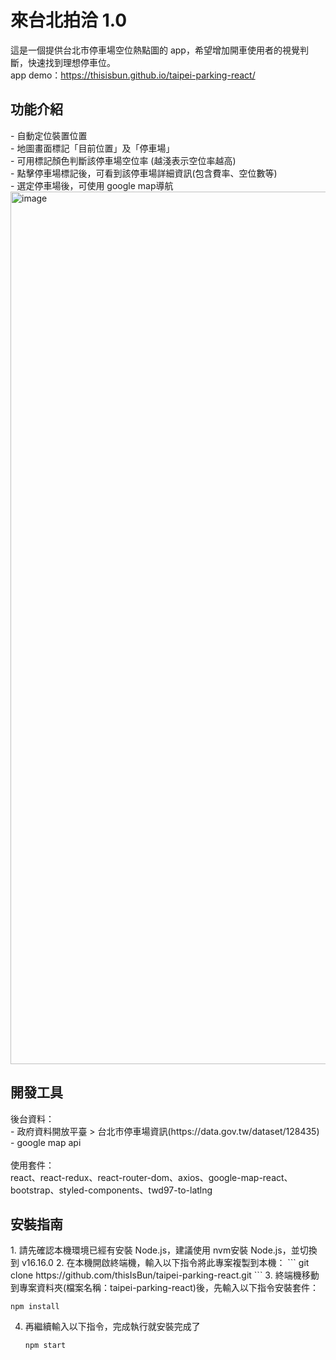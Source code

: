 # 來台北拍洽 1.0

這是一個提供台北市停車場空位熱點圖的 app，希望增加開車使用者的視覺判斷，快速找到理想停車位。<br/>
app demo：https://thisisbun.github.io/taipei-parking-react/


<h2>功能介紹</h2>
- 自動定位裝置位置<br/>
- 地圖畫面標記「目前位置」及「停車場」<br/>
- 可用標記顏色判斷該停車場空位率 (越淺表示空位率越高)<br/>
- 點擊停車場標記後，可看到該停車場詳細資訊(包含費率、空位數等)<br/>
- 選定停車場後，可使用 google map導航<br/>
<img width="1396" alt="image" src="https://user-images.githubusercontent.com/106903594/200975162-c179b356-21fa-449a-941d-5ab0ccff13c9.png">


<h2>開發工具</h2>
後台資料：<br/>
- 政府資料開放平臺 > 台北市停車場資訊(https://data.gov.tw/dataset/128435)<br/>
- google map api<br/>
<br/>
使用套件：<br/>
react、react-redux、react-router-dom、axios、google-map-react、bootstrap、styled-components、twd97-to-latlng


<h2>安裝指南</h2>
1. 請先確認本機環境已經有安裝 Node.js，建議使用 nvm安裝 Node.js，並切換到 v16.16.0
2. 在本機開啟終端機，輸入以下指令將此專案複製到本機：
   ```
   git clone https://github.com/thisIsBun/taipei-parking-react.git
   ```
3. 終端機移動到專案資料夾(檔案名稱：taipei-parking-react)後，先輸入以下指令安裝套件：
   
   ```
   npm install
   ```
      
4. 再繼續輸入以下指令，完成執行就安裝完成了
   ```
   npm start
   ``` 

